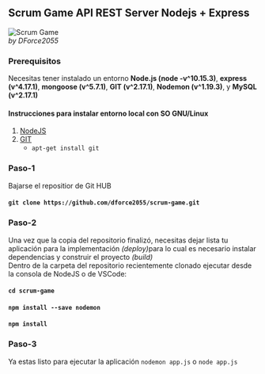 ## Scrum Game API REST Server Nodejs + Express

![Scrum Game](https://tim.com.ua/wp-content/uploads/2016/04/ScrumCardGame.jpeg)
<br>
<em>by DForce2055</em>

### Prerequisitos
Necesitas tener instalado un entorno **Node.js (node -v^10.15.3)**, **express (v^4.17.1)**, **mongoose (v^5.7.1)**,
**GIT (v^2.17.1)**, **Nodemon (v^1.19.3)**, y **MySQL (v^2.17.1)**<br>

#### Instrucciones para instalar entorno local con SO GNU/Linux
1. [NodeJS](https://www.hostinger.com.ar/tutoriales/instalar-node-js-ubuntu/)
2. [GIT](https://git-scm.com/)
    - ```apt-get install git```
    

### Paso-1
Bajarse el repositior de Git HUB
#### ```git clone https://github.com/dforce2055/scrum-game.git```

### Paso-2
Una vez que la copia del repositorio finalizó, necesitas dejar lista tu aplicación para la implementación <em>(deploy)</em>para lo cual es necesario instalar dependencias y construir el proyecto <em>(build)</em><br>
Dentro de la carpeta del repositorio recientemente clonado ejecutar desde la consola de NodeJS o de VSCode:
#### ```cd scrum-game```
#### ```npm install --save nodemon```
#### ```npm install```


### Paso-3
Ya estas listo para ejecutar la aplicación
```nodemon app.js``` o ```node app.js```